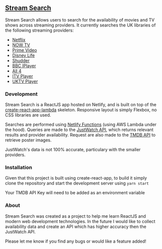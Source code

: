 ## [Stream Search](https://www.stream-search.io)

Stream Search allows users to search for the availability of movies and TV shows across streaming providers. It currently searches the UK libraries of the following streaming providers:

* [Netflix](https://www.netflix.com/)
* [NOW TV](https://www.nowtv.com/)
* [Prime Video](https://www.primevideo.com/)
* [Disney Life](https://disneylife.com/)
* [Shudder](https://try.shudder.com/uk/)
* [BBC IPlayer](https://www.bbc.co.uk/iplayer)
* [All 4](https://www.channel4.com/now)
* [ITV Player](https://www.itv.com/itvplayer/)
* [UKTV Player](https://uktvplay.uktv.co.uk/)

### Development
Stream Search is a ReactJS app hosted on Netlify, and is built on top of the [create-react-app-lambda](https://github.com/netlify/create-react-app-lambda) skeleton. Responsive layout is simply Flexbox, no CSS libraries are used. 

Searches are performed using [Netlify Functions](https://www.netlify.com/docs/functions/) (using AWS Lambda under the hood). Queries are made to the [JustWatch API](https://www.justwatch.com/uk), which returns relevant results and provider availability. Request are also made to the [TMDB API](https://developers.themoviedb.org/3) to retrieve poster images.

JustWatch's data is not 100% accurate, particulary with the smaller providers.

### Installation
Given that this project is built using create-react-app, to build it simply clone the repository and start the development server using `yarn start`

Your TMDB API Key will need to be added as an environment variable

### About
Stream Search was created as a project to help me learn ReactJS and modern web development technologies. In the future I would like to collect availability data and create an API which has higher accuracy then the JustWatch API. 

Please let me know if you find any bugs or would like a feature added!

